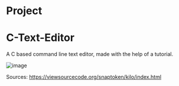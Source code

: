 # Project
# C-Text-Editor

A C based command line text editor, made with the help of a tutorial.

![image](https://user-images.githubusercontent.com/97486476/217452302-760d6f4a-ad0c-4c05-a63c-ec15e0453443.png)



Sources:
https://viewsourcecode.org/snaptoken/kilo/index.html
